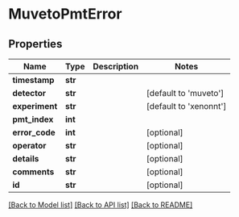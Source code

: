 # MuvetoPmtError

## Properties
Name | Type | Description | Notes
------------ | ------------- | ------------- | -------------
**timestamp** | **str** |  | 
**detector** | **str** |  | [default to 'muveto']
**experiment** | **str** |  | [default to 'xenonnt']
**pmt_index** | **int** |  | 
**error_code** | **int** |  | [optional] 
**operator** | **str** |  | [optional] 
**details** | **str** |  | [optional] 
**comments** | **str** |  | [optional] 
**id** | **str** |  | [optional] 

[[Back to Model list]](../README.md#documentation-for-models) [[Back to API list]](../README.md#documentation-for-api-endpoints) [[Back to README]](../README.md)


